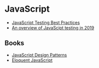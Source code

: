# JavaScript

- [JavaScript Testing Best Practices](https://github.com/goldbergyoni/javascript-testing-best-practices)
- [An overview of JavaScipt testing in 2019](https://medium.com/welldone-software/an-overview-of-javascript-testing-in-2019-264e19514d0a)

## Books
- [JavaScript Design Patterns](https://addyosmani.com/resources/essentialjsdesignpatterns/book/)
- [Eloquent JavaScript](https://eloquentjavascript.net)